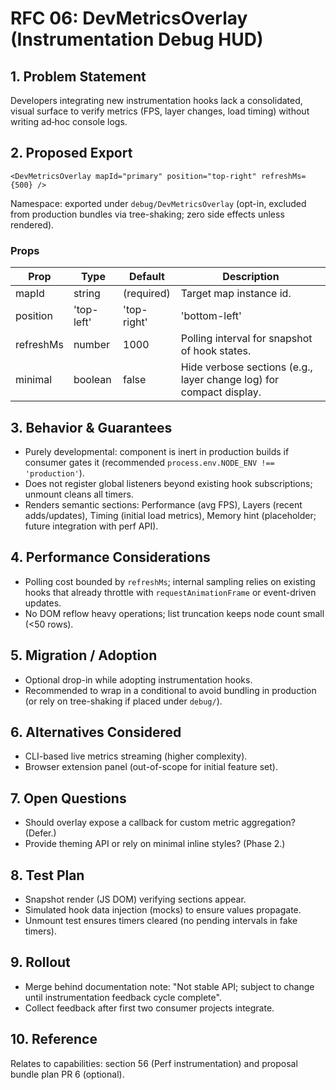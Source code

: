 # RFC 06: DevMetricsOverlay (Instrumentation Debug HUD)

## 1. Problem Statement
Developers integrating new instrumentation hooks lack a consolidated, visual surface to verify metrics (FPS, layer changes, load timing) without writing ad‑hoc console logs.

## 2. Proposed Export
```tsx
<DevMetricsOverlay mapId="primary" position="top-right" refreshMs={500} />
```
Namespace: exported under `debug/DevMetricsOverlay` (opt-in, excluded from production bundles via tree-shaking; zero side effects unless rendered).

### Props
| Prop | Type | Default | Description |
|------|------|---------|-------------|
| mapId | string | (required) | Target map instance id. |
| position | 'top-left'|'top-right'|'bottom-left'|'bottom-right' | 'top-right' | Screen placement. |
| refreshMs | number | 1000 | Polling interval for snapshot of hook states. |
| minimal | boolean | false | Hide verbose sections (e.g., layer change log) for compact display. |

## 3. Behavior & Guarantees
- Purely developmental: component is inert in production builds if consumer gates it (recommended `process.env.NODE_ENV !== 'production'`).
- Does not register global listeners beyond existing hook subscriptions; unmount cleans all timers.
- Renders semantic sections: Performance (avg FPS), Layers (recent adds/updates), Timing (initial load metrics), Memory hint (placeholder; future integration with perf API).

## 4. Performance Considerations
- Polling cost bounded by `refreshMs`; internal sampling relies on existing hooks that already throttle with `requestAnimationFrame` or event-driven updates.
- No DOM reflow heavy operations; list truncation keeps node count small (<50 rows).

## 5. Migration / Adoption
- Optional drop-in while adopting instrumentation hooks.
- Recommended to wrap in a conditional to avoid bundling in production (or rely on tree-shaking if placed under `debug/`).

## 6. Alternatives Considered
- CLI-based live metrics streaming (higher complexity).
- Browser extension panel (out-of-scope for initial feature set).

## 7. Open Questions
- Should overlay expose a callback for custom metric aggregation? (Defer.)
- Provide theming API or rely on minimal inline styles? (Phase 2.)

## 8. Test Plan
- Snapshot render (JS DOM) verifying sections appear.
- Simulated hook data injection (mocks) to ensure values propagate.
- Unmount test ensures timers cleared (no pending intervals in fake timers).

## 9. Rollout
- Merge behind documentation note: "Not stable API; subject to change until instrumentation feedback cycle complete".
- Collect feedback after first two consumer projects integrate.

## 10. Reference
Relates to capabilities: section 56 (Perf instrumentation) and proposal bundle plan PR 6 (optional).
